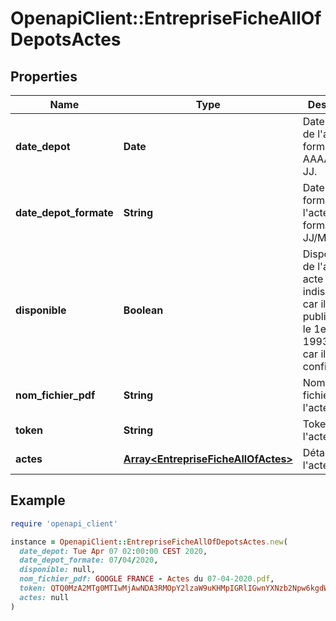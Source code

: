 # OpenapiClient::EntrepriseFicheAllOfDepotsActes

## Properties

| Name | Type | Description | Notes |
| ---- | ---- | ----------- | ----- |
| **date_depot** | **Date** | Date de dépôt de l&#39;acte, au format AAAA-MM-JJ. | [optional] |
| **date_depot_formate** | **String** | Date de dépôt formatée de l&#39;acte, au format JJ/MM/AAAA. | [optional] |
| **disponible** | **Boolean** | Disponibilité de l&#39;acte. Un acte peut être indisponible car il a été publié avant le 1er janvier 1993 ou bien car il est confidentiel. | [optional] |
| **nom_fichier_pdf** | **String** | Nom du fichier pdf de l&#39;acte. | [optional] |
| **token** | **String** | Token de l&#39;acte. | [optional] |
| **actes** | [**Array&lt;EntrepriseFicheAllOfActes&gt;**](EntrepriseFicheAllOfActes.md) | Détails de l&#39;acte. | [optional] |

## Example

```ruby
require 'openapi_client'

instance = OpenapiClient::EntrepriseFicheAllOfDepotsActes.new(
  date_depot: Tue Apr 07 02:00:00 CEST 2020,
  date_depot_formate: 07/04/2020,
  disponible: null,
  nom_fichier_pdf: GOOGLE FRANCE - Actes du 07-04-2020.pdf,
  token: QTQ0MzA2MTg0MTIwMjAwNDA3RMOpY2lzaW9uKHMpIGRlIGwnYXNzb2Npw6kgdW5pcXVl,
  actes: null
)
```

